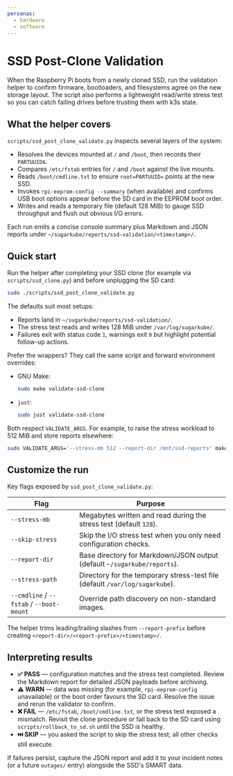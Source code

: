 ```yaml
---
personas:
  - hardware
  - software
---
```


# SSD Post-Clone Validation

When the Raspberry Pi boots from a newly cloned SSD, run the validation helper to confirm
firmware, bootloaders, and filesystems agree on the new storage layout. The script also performs a
lightweight read/write stress test so you can catch failing drives before trusting them with k3s
state.

## What the helper covers

`scripts/ssd_post_clone_validate.py` inspects several layers of the system:

- Resolves the devices mounted at `/` and `/boot`, then records their `PARTUUID`s.
- Compares `/etc/fstab` entries for `/` and `/boot` against the live mounts.
- Reads `/boot/cmdline.txt` to ensure `root=PARTUUID=` points at the new SSD.
- Invokes `rpi-eeprom-config --summary` (when available) and confirms USB boot options appear
  before the SD card in the EEPROM boot order.
- Writes and reads a temporary file (default 128 MiB) to gauge SSD throughput and flush out obvious
  I/O errors.

Each run emits a concise console summary plus Markdown and JSON reports under
`~/sugarkube/reports/ssd-validation/<timestamp>/`.

## Quick start

Run the helper after completing your SSD clone (for example via
`scripts/ssd_clone.py`) and before unplugging the SD card:

```bash
sudo ./scripts/ssd_post_clone_validate.py
```

The defaults suit most setups:

- Reports land in `~/sugarkube/reports/ssd-validation/`.
- The stress test reads and writes 128 MiB under `/var/log/sugarkube/`.
- Failures exit with status code `1`, warnings exit `0` but highlight potential follow-up actions.

Prefer the wrappers? They call the same script and forward environment overrides:

- GNU Make:
  ```bash
  sudo make validate-ssd-clone
  ```
- `just`:
  ```bash
  sudo just validate-ssd-clone
  ```

Both respect `VALIDATE_ARGS`. For example, to raise the stress workload to 512 MiB and store
reports elsewhere:

```bash
sudo VALIDATE_ARGS='--stress-mb 512 --report-dir /mnt/ssd-reports' make validate-ssd-clone
```

## Customize the run

Key flags exposed by `ssd_post_clone_validate.py`:

| Flag | Purpose |
| --- | --- |
| `--stress-mb` | Megabytes written and read during the stress test (default `128`). |
| `--skip-stress` | Skip the I/O stress test when you only need configuration checks. |
| `--report-dir` | Base directory for Markdown/JSON output (default `~/sugarkube/reports`). |
| `--stress-path` | Directory for the temporary stress-test file (default `/var/log/sugarkube`). |
| `--cmdline` / `--fstab` / `--boot-mount` | Override path discovery on non-standard images. |

The helper trims leading/trailing slashes from `--report-prefix` before creating
`<report-dir>/<report-prefix>/<timestamp>/`.

## Interpreting results

- **✅ PASS** — configuration matches and the stress test completed. Review the Markdown report for
  detailed JSON payloads before archiving.
- **⚠️ WARN** — data was missing (for example, `rpi-eeprom-config` unavailable) or the boot order
  favours the SD card. Resolve the issue and rerun the validator to confirm.
- **❌ FAIL** — `/etc/fstab`, `/boot/cmdline.txt`, or the stress test exposed a mismatch. Revisit the
  clone procedure or fall back to the SD card using `scripts/rollback_to_sd.sh` until the SSD is
  healthy.
- **⏭️ SKIP** — you asked the script to skip the stress test; all other checks still execute.

If failures persist, capture the JSON report and add it to your incident notes (or a future
`outages/` entry) alongside the SSD's SMART data.
